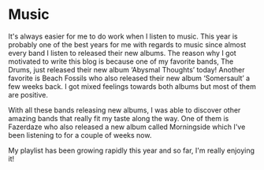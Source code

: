 # Music

It's always easier for me to do work when I listen to music.
This year is probably one of the best years for me with regards to music since almost every band I listen to released their new albums.
The reason why I got motivated to write this blog is because one of my favorite bands, The Drums, just released their new album ‘Abysmal Thoughts’ today! Another favorite is Beach Fossils who also released their new album ‘Somersault’ a few weeks back.
I got mixed feelings towards both albums but most of them are positive.

With all these bands releasing new albums, I was able to discover other amazing bands that really fit my taste along the way.
One of them is Fazerdaze who also released a new album called Morningside which I've been listening to for a couple of weeks now.

My playlist has been growing rapidly this year and so far, I'm really enjoying it!
